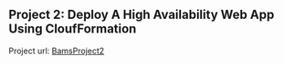 ## Project 2: Deploy A High Availability Web App Using CloufFormation

Project url: [BamsProject2](http://bams-webap-h8jge0keym1y-1459565905.us-east-1.elb.amazonaws.com/)